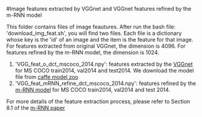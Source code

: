 #Image features extracted by VGGnet and VGGnet features refined by the m-RNN model

This folder contains files of image feautures.
After run the bash file: 'download_img_feat.sh', you will find two files.
Each file is a dictionary whose key is the 'id' of an image and the item is the feature for that image.
For features extracted from original VGGnet, the dimension is 4096.
For features refined by the m-RNN model, the dimension is 1024.

1. 'VGG_feat_o_dct_mscoco_2014.npy': features extracted by the [VGGnet](http://arxiv.org/abs/1409.1556) for MS COCO train2014, val2014 and test2014. We download the model file from [caffe model zoo](https://github.com/BVLC/caffe/wiki/Model-Zoo)
2. 'VGG_feat_mRNN_refine_dct_mscoco_2014.npy': features refined by the [m-RNN model](www.stat.ucla.edu/~junhua.mao/m-RNN.html) for MS COCO train2014, val2014 and test 2014.

For more details of the feature extraction process, please refer to Section 8.1 of the [m-RNN paper](http://arxiv.org/abs/1412.6632)
